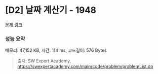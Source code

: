 # [D2] 날짜 계산기 - 1948 

[문제 링크](https://swexpertacademy.com/main/code/problem/problemDetail.do?contestProbId=AV5PnnU6AOsDFAUq) 

### 성능 요약

메모리: 47,152 KB, 시간: 114 ms, 코드길이: 576 Bytes



> 출처: SW Expert Academy, https://swexpertacademy.com/main/code/problem/problemList.do